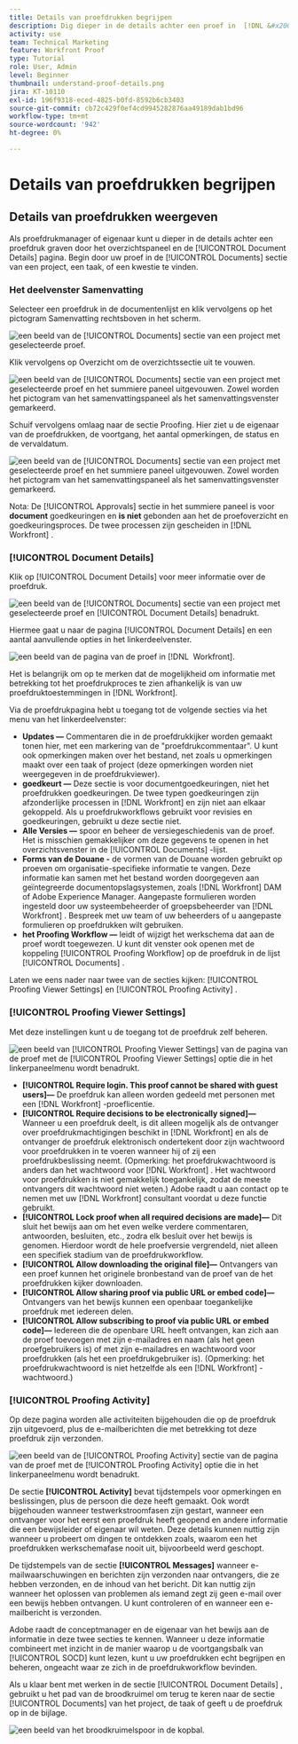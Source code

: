 ```yaml
---
title: Details van proefdrukken begrijpen
description: Dig dieper in de details achter een proef in  [!DNL &#x200B; Workfront]  door het summiere paneel en [!UICONTROL Document Details] pagina.
activity: use
team: Technical Marketing
feature: Workfront Proof
type: Tutorial
role: User, Admin
level: Beginner
thumbnail: understand-proof-details.png
jira: KT-10110
exl-id: 196f9318-eced-4825-b0fd-8592b6cb3403
source-git-commit: cb72c429f0ef4cd9945282876aa49189dab1bd96
workflow-type: tm+mt
source-wordcount: '942'
ht-degree: 0%

---
```


# Details van proefdrukken begrijpen

## Details van proefdrukken weergeven

Als proefdrukmanager of eigenaar kunt u dieper in de details achter een proefdruk graven door het overzichtspaneel en de [!UICONTROL Document Details] pagina. Begin door uw proef in de [!UICONTROL Documents] sectie van een project, een taak, of een kwestie te vinden.

### Het deelvenster Samenvatting

Selecteer een proefdruk in de documentenlijst en klik vervolgens op het pictogram Samenvatting rechtsboven in het scherm.

![ een beeld van de [!UICONTROL Documents] sectie van een project met geselecteerde proef.](assets/document-summary-1.png)

Klik vervolgens op Overzicht om de overzichtssectie uit te vouwen.

![ een beeld van de [!UICONTROL Documents] sectie van een project met geselecteerde proef en het summiere paneel uitgevouwen. Zowel worden het pictogram van het samenvattingspaneel als het samenvattingsvenster gemarkeerd.](assets/document-summary-2.png)

Schuif vervolgens omlaag naar de sectie Proofing. Hier ziet u de eigenaar van de proefdrukken, de voortgang, het aantal opmerkingen, de status en de vervaldatum.

![ een beeld van de [!UICONTROL Documents] sectie van een project met geselecteerde proef en het summiere paneel uitgevouwen. Zowel worden het pictogram van het samenvattingspaneel als het samenvattingsvenster gemarkeerd.](assets/document-summary-3.png)

Nota: De [!UICONTROL Approvals] sectie in het summiere paneel is voor **document** goedkeuringen en **is niet** gebonden aan het de proefoverzicht en goedkeuringsproces. De twee processen zijn gescheiden in [!DNL Workfront] .

### [!UICONTROL Document Details]

Klik op [!UICONTROL Document Details] voor meer informatie over de proefdruk.

![ een beeld van de [!UICONTROL Documents] sectie van een project met geselecteerde proef en [!UICONTROL Document Details] benadrukt.](assets/document-summary-4.png)

Hiermee gaat u naar de pagina [!UICONTROL Document Details] en een aantal aanvullende opties in het linkerdeelvenster.

![ een beeld van de pagina van de proef in [!DNL &#x200B; Workfront].](assets/document-details.png)

Het is belangrijk om op te merken dat de mogelijkheid om informatie met betrekking tot het proefdrukproces te zien afhankelijk is van uw proefdruktoestemmingen in [!DNL Workfront].

Via de proefdrukpagina hebt u toegang tot de volgende secties via het menu van het linkerdeelvenster:

* **Updates —** Commentaren die in de proefdrukkijker worden gemaakt tonen hier, met een markering van de &quot;proefdrukcommentaar&quot;. U kunt ook opmerkingen maken over het bestand, net zoals u opmerkingen maakt over een taak of project (deze opmerkingen worden niet weergegeven in de proefdrukviewer).
* **goedkeurt —** Deze sectie is voor documentgoedkeuringen, niet het proefdrukken goedkeuringen. De twee typen goedkeuringen zijn afzonderlijke processen in [!DNL Workfront] en zijn niet aan elkaar gekoppeld. Als u proefdrukworkflows gebruikt voor revisies en goedkeuringen, gebruikt u deze sectie niet.
* **Alle Versies —** spoor en beheer de versiegeschiedenis van de proef. Het is misschien gemakkelijker om deze gegevens te openen in het overzichtsvenster in de [!UICONTROL Documents] -lijst.
* **Forms van de Douane -** de vormen van de Douane worden gebruikt op proeven om organisatie-specifieke informatie te vangen. Deze informatie kan samen met het bestand worden doorgegeven aan geïntegreerde documentopslagsystemen, zoals [!DNL Workfront] DAM of Adobe Experience Manager. Aangepaste formulieren worden ingesteld door uw systeembeheerder of groepsbeheerder van [!DNL Workfront] . Bespreek met uw team of uw beheerders of u aangepaste formulieren op proefdrukken wilt gebruiken.
* **het Proofing Workflow —** leidt of wijzigt het werkschema dat aan de proef wordt toegewezen. U kunt dit venster ook openen met de koppeling [!UICONTROL Proofing Workflow] op de proefdruk in de lijst [!UICONTROL Documents] .

Laten we eens nader naar twee van de secties kijken: [!UICONTROL Proofing Viewer Settings] en [!UICONTROL Proofing Activity] .

### [!UICONTROL Proofing Viewer Settings]

Met deze instellingen kunt u de toegang tot de proefdruk zelf beheren.

![ een beeld van [!UICONTROL Proofing Viewer Settings] van de pagina van de proef met de [!UICONTROL Proofing Viewer Settings] optie die in het linkerpaneelmenu wordt benadrukt.](assets/proofing-settings-on-details-page.png)

* **[!UICONTROL Require login. This proof cannot be shared with guest users]—** De proefdruk kan alleen worden gedeeld met personen met een [!DNL Workfront] -proeflicentie.
* **[!UICONTROL Require decisions to be electronically signed]—** Wanneer u een proefdruk deelt, is dit alleen mogelijk als de ontvanger over proefdrukmachtigingen beschikt in [!DNL Workfront] en als de ontvanger de proefdruk elektronisch ondertekent door zijn wachtwoord voor proefdrukken in te voeren wanneer hij of zij een proefdrukbeslissing neemt. (Opmerking: het proefdrukwachtwoord is anders dan het wachtwoord voor [!DNL Workfront] . Het wachtwoord voor proefdrukken is niet gemakkelijk toegankelijk, zodat de meeste ontvangers dit wachtwoord niet weten.) Adobe raadt u aan contact op te nemen met uw [!DNL Workfront] consultant voordat u deze functie gebruikt.
* **[!UICONTROL Lock proof when all required decisions are made]—** Dit sluit het bewijs aan om het even welke verdere commentaren, antwoorden, besluiten, etc., zodra elk besluit over het bewijs is genomen. Hierdoor wordt de hele proefversie vergrendeld, niet alleen een specifiek stadium van de proefdrukworkflow.
* **[!UICONTROL Allow downloading the original file]—** Ontvangers van een proef kunnen het originele bronbestand van de proef van de het proefdrukken kijker downloaden.
* **[!UICONTROL Allow sharing proof via public URL or embed code]—** Ontvangers van het bewijs kunnen een openbaar toegankelijke proefdruk met iedereen delen.
* **[!UICONTROL Allow subscribing to proof via public URL or embed code]—** Iedereen die de openbare URL heeft ontvangen, kan zich aan de proef toevoegen met zijn e-mailadres en naam (als het geen proefgebruikers is) of met zijn e-mailadres en wachtwoord voor proefdrukken (als het een proefdrukgebruiker is). (Opmerking: het proefdrukwachtwoord is niet hetzelfde als een [!DNL Workfront] -wachtwoord.)


### [!UICONTROL Proofing Activity]

Op deze pagina worden alle activiteiten bijgehouden die op de proefdruk zijn uitgevoerd, plus de e-mailberichten die met betrekking tot deze proefdruk zijn verzonden.

![ een beeld van de [!UICONTROL Proofing Activity] sectie van de pagina van de proef met de [!UICONTROL Proofing Activity] optie die in het linkerpaneelmenu wordt benadrukt.](assets/proofing-activity-in-details.png)

De sectie **[!UICONTROL Activity]** bevat tijdstempels voor opmerkingen en beslissingen, plus de persoon die deze heeft gemaakt. Ook wordt bijgehouden wanneer testwerkstroomfasen zijn gestart, wanneer een ontvanger voor het eerst een proefdruk heeft geopend en andere informatie die een bewijsleider of eigenaar wil weten. Deze details kunnen nuttig zijn wanneer u probeert om dingen te ontdekken zoals, waarom een het proefdrukken werkschemafase nooit uit, bijvoorbeeld werd geschopt.

De tijdstempels van de sectie **[!UICONTROL Messages]** wanneer e-mailwaarschuwingen en berichten zijn verzonden naar ontvangers, die ze hebben verzonden, en de inhoud van het bericht. Dit kan nuttig zijn wanneer het oplossen van problemen als iemand zegt zij geen e-mail over een bewijs hebben ontvangen. U kunt controleren of en wanneer een e-mailbericht is verzonden.

Adobe raadt de conceptmanager en de eigenaar van het bewijs aan de informatie in deze twee secties te kennen. Wanneer u deze informatie combineert met inzicht in de manier waarop u de voortgangsbalk van [!UICONTROL SOCD] kunt lezen, kunt u uw proefdrukken echt begrijpen en beheren, ongeacht waar ze zich in de proefdrukworkflow bevinden.

Als u klaar bent met werken in de sectie [!UICONTROL Document Details] , gebruikt u het pad van de broodkruimel om terug te keren naar de sectie [!UICONTROL Documents] van het project, de taak of geeft u de proefdruk op in de bijlage.

![ een beeld van het broodkruimelspoor in de kopbal.](assets/proof-breadcrumb.png)

<!--
#### Learn more
* [!UICONTROL Document details] overview
* Add a custom form to a document
* Request document approvals
* Summary for documents overview
* View activity on a proof within [!DNL Workfront]
-->
